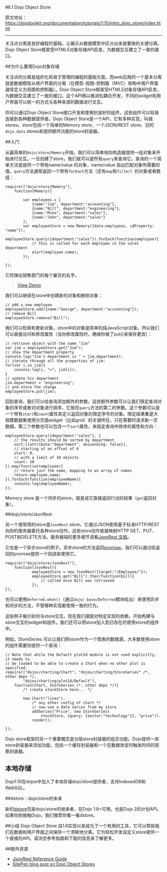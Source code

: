 #6.1 Dojo Object Store

原文地址：https://dojotoolkit.org/documentation/tutorials/1.10/intro_dojo_store/index.html

---

关注点分离是良好编程的基础。让展示从数据模型中区分出来是要做的关键分离。Dojo Object Store框架受HTML5对象存储API启发，为数据交互建立了一致的接口。

##为什么要用Dojo对象存储

关注点的分离是组织化和易于管理的编程的基础方面，而web应用的一个基本分离就是数据模型从用户界面的分离（在模型-视图-控制器（MVC）架构中用户界面通常定义为视图和控制器）。Dojo Object Store框架受HTML5对象存储API启发，为数据交互建立了一致的接口。这个API用以推进松耦合开发，不同的widget和用户界面可以统一的方式与各种来源的数据进行交互。

你可以通过Dojo Object Store接口开发和使用封装好的组件，这些组件可以轻易连接到各种数据提供者。Dojo Object Store是一个API，它有多种实现，叫做stores。store包括一个简单的Memory store、一个JSON/REST store、旧的`dojo.data` stores和提供额外功能的store封装器。

##入门

从最简单的`dojo/store/Memory`开始。我们可以简单地向构造器提供一组对象来开始进行交互。一旦创建了store，我们就可以是所有`query`来查询它。查询的一个简单方法是提供一个带有name/value 的对象，name/value 指出匹配对象所需要的值。`query`方法通常返回一个带有`forEach`方法（还有`map`和`filter`）的对象或者数组：

```
require(["dojo/store/Memory"],
    function(Memory){

        var employees = [
            {name:"Jim", department:"accounting"},
            {name:"Bill", department:"engineering"},
            {name:"Mike", department:"sales"},
            {name:"John", department:"sales"}
        ];
        var employeeStore = new Memory({data:employees, idProperty: "name"});
        employeeStore.query({department:"sales"}).forEach(function(employee){
            // this is called for each employee in the sales department
            alert(employee.name);
        });

});
```

它将弹出销售部门的每个雇员的名字。

>[View Demo](https://dojotoolkit.org/documentation/tutorials/1.10/intro_dojo_store/demo/demo.html)

我们可以继续在store中创建新的对象和删除对象：

```
// add a new employee
employeeStore.add({name:"George", department:"accounting"});
// remove Bill
employeeStore.remove("Bill");
```

我们可以检索和更新对象。store中的对象是简单的纯JavaScript对象，所以我们可以直接访问和修改属性（当你修改属性时，确保你做了put()来保存更改）：

```
// retrieve object with the name "Jim"
var jim = employeeStore.get("Jim");
// show the department property
console.log("Jim's department is " + jim.department);
// iterate through all the properties of jim:
for(var i in jim){
    console.log(i, "=", jim[i]);
}
// update his department
jim.department = "engineering";
// and store the change
employeeStore.put(jim);
```

回到查询，我们可以给查询添加额外的参数。这些额外参数可以让我们限定查询对象的序号或者对对象进行排序，它放在`query`方法的第二的参数。这个参数可以是一个带有`start`和`count`属性来定义返回对象的限定序号的对象。限定结果集是大规模数据集使用分页插widget（比如grid）的关键所在，只在需要时请求新一页数据。第二个参数也可以包含一个`sort`属性，来指定查询中排序的属性和方向：

```
employeeStore.query({department:"sales"}, {
    // the results should be sorted by department
    sort:[{attribute:"department", descending: false}],
    // starting at an offset of 0
    start: 0,
    // with a limit of 10 objects
    count: 10
}).map(function(employee){
    // return just the name, mapping to an array of names
    return employee.name;
}).forEach(function(employeeName){
    console.log(employeeName);
});
```

Memory store 是一个同步的store，就是说它直接返回行动的结果（`get`返回对象）。

##dojo/store/JsonRest

另一个很常用的store是`JsonRest` store，它通过JSON使用基于标准HTTP/REST向你的服务器委托各种store动作。这些store动作直接映射HTTP GET、PUT、POST和DELETE方法。服务器端的更多细节请看[JsonRest 文档](https://dojotoolkit.org/reference-guide/1.10/dojo/store/JsonRest.html)。

它也是一个异步store的例子。异步store的方法返回[promise](https://dojotoolkit.org/documentation/tutorials/1.10/promises/)。我们可以通过给返回的promise提供一个回调来使用它。

```
require(["dojo/store/JsonRest"],
    function(JsonRest){
            employeeStore = new JsonRest({target:"/Employee/"});
            employeeStore.get("Bill").then(function(bill){
                // called once Bill was retrieved
            });
});
```

也可以使用`Deferred.when()`（通过`dojo/_base/Deferred`模块给出）来使用异步和同步的方法，不管哪种实现都使用一致的行为。

这些例子展示如何与store交互。现在我们摆脱对特定实现的依赖，开始构建与store交互的widget和组件。我们还可以把store加入到已存在的使用store的组件中。

例如，StoreSeries 可以让我们把store作为一个图表的数据源。大多数使用store的组件需要你提供一个查询：

```
// Note that while the Default plot2d module is not used explicitly, it needs to
// be loaded to be able to create a Chart when no other plot is specified.
require(["dojox/charting/Chart", "dojox/charting/StoreSeries" /*, other deps */,
        "dojox/charting/plot2d/Default"],
    function(Chart, StoreSeries /*, other deps */){
        /* create stockStore here... */

        new Chart("lines").
            /* any other config of chart */
            // now use a data series from my store
            addSeries("Price", new StoreSeries(
                stockStore, {query: {sector:"technology"}}, "price")).
            render();

});
```

Dojo store框架的另一个重要概念是分层store封装器的组合功能。Dojo提供一些store封装器来添加功能，包括一个缓存封装器和一个在数据改变时触发时间的观察封装器。

## 本地存储

Dojo1.10在dojox中加入了本地存储dojo/store提供者，支持IndexedDB和WebSQL。

##dstore：dojo/store的未来

新的[dstore](https://github.com/sitepen/dstore)包是dojo/store的继承者，在Dojo 1.8+可用，也是Dojo 2的计划API。如果你刚接触Dojo，我们推荐你看一看dstore。

##小结
Dojo Object Store 自1.6实现以来成为了一个有用的工具，它可以帮助我们在数据和用户界面之间保持一个清晰地分离。它为轻松开发自定义store提供一个直接的API。请浏览参考指南和下面的信息来了解更多。

##额外资源

 - [JsonRest Reference Guide](https://dojotoolkit.org/reference-guide/1.10/dojo/store/JsonRest.html)
 - [SitePen blog post on Dojo Object Stores](https://www.sitepen.com/blog/2011/02/15/dojo-object-stores/)
